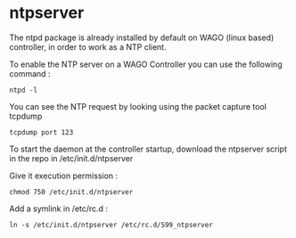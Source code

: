 # ntpserver

The ntpd package is already installed by default on WAGO (linux based) controller, in order to work as a NTP client.

To enable the NTP server on a WAGO Controller you can use the following command : 

```shell
ntpd -l
```

You can see the NTP request by looking using the packet capture tool tcpdump 
```shell
tcpdump port 123
```

To start the daemon at the controller startup, download the ntpserver script in the repo in /etc/init.d/ntpserver

Give it execution permission :
```shell
chmod 750 /etc/init.d/ntpserver
```

Add a symlink in /etc/rc.d : 
```shell
ln -s /etc/init.d/ntpserver /etc/rc.d/S99_ntpserver
```
